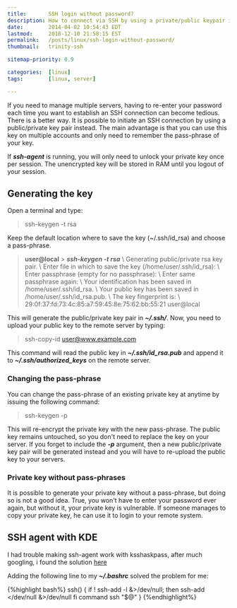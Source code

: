 ```yaml
---
title:       SSH login without password?
description: How to connect via SSH by using a private/public keypair instead of a password
date:        2014-04-02 10:54:43 EDT
lastmod:     2018-12-10 21:58:15 EST
permalink:   /posts/linux/ssh-login-without-password/
thumbnail:   trinity-ssh

sitemap-priority: 0.9

categories:  [linux]
tags:        [linux, server]

---
```


If you need to manage multiple servers, having to re-enter your password each time you want to establish an SSH connection can become tedious. There is a better way. It is possible to initiate an SSH connection by using a public/private key pair instead. The main advantage is that you can use this key on multiple accounts and only need to remember the pass-phrase of your key.

<!--more-->

If ***ssh-agent*** is running, you will only need to unlock your private key once per session. The unencrypted key will be stored in RAM until you logout of your session.


## Generating the key

Open a terminal and type:

> ssh-keygen -t rsa

Keep the default location where to save the key (~/.ssh/id_rsa) and choose a pass-phrase.

> **user@local** > ***ssh-keygen -t rsa*** \\
> Generating public/private rsa key pair. \\
> Enter file in which to save the key (/home/user/.ssh/id_rsa): \\
> Enter passphrase (empty for no passphrase): \\
> Enter same passphrase again: \\
> Your identification has been saved in /home/user/.ssh/id_rsa. \\
> Your public key has been saved in /home/user/.ssh/id_rsa.pub. \\
> The key fingerprint is: \\
> 29:0f:37:fd:73:4c:85:a7:59:45:8e:75:62:bb:55:21 user@local

This will generate the public/private key pair in ***~/.ssh/***. Now, you need to upload your public key to the remote server by typing:

> ssh-copy-id user@www.example.com

This command will read the public key in ***~/.ssh/id_rsa.pub*** and append it to ***~/.ssh/authorized_keys*** on the remote server.


### Changing the pass-phrase

You can change the pass-phrase of an existing private key at anytime by issuing the following command:

> ssh-keygen -p

This will re-encrypt the private key with the new pass-phrase. The public key remains untouched, so you don't need to replace the key on your server. If you forget to include the ***-p*** argument, then a new public/private key pair will be generated instead and you will have to re-upload the public key to your servers.


### Private key without pass-phrases

It is possible to generate your private key without a pass-phrase, but doing so is not a good idea. True, you won't have to enter your password ever again, but without it, your private key is vulnerable. If someone manages to copy your private key, he can use it to login to your remote system.


## SSH agent with KDE

I had trouble making ssh-agent work with ksshaskpass, after much googling, i found the solution [here][1]

Adding the following line to my ***~/.bashrc*** solved the problem for me:

{%highlight bash%}
ssh() {
    if ! ssh-add -l &>/dev/null; then
        ssh-add </dev/null &>/dev/null
    fi
    command ssh "$@"
}
{%endhighlight%}


[1]: https://askubuntu.com/questions/82976/how-to-get-openssh-to-use-ksshaskpass-under-kde
